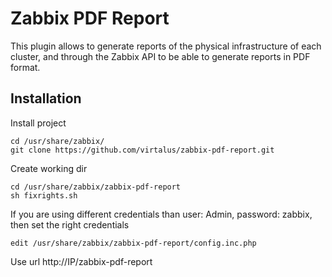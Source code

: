 # Zabbix PDF Report

This plugin allows to generate reports of the physical infrastructure of each cluster, and through the Zabbix API to be able to generate reports in PDF format.

## Installation

Install project
```
cd /usr/share/zabbix/
git clone https://github.com/virtalus/zabbix-pdf-report.git
```

Create working dir
```
cd /usr/share/zabbix/zabbix-pdf-report
sh fixrights.sh
```

If you are using different credentials than user: Admin, password: zabbix, then set the right credentials
```
edit /usr/share/zabbix/zabbix-pdf-report/config.inc.php
```

Use url http://IP/zabbix-pdf-report
